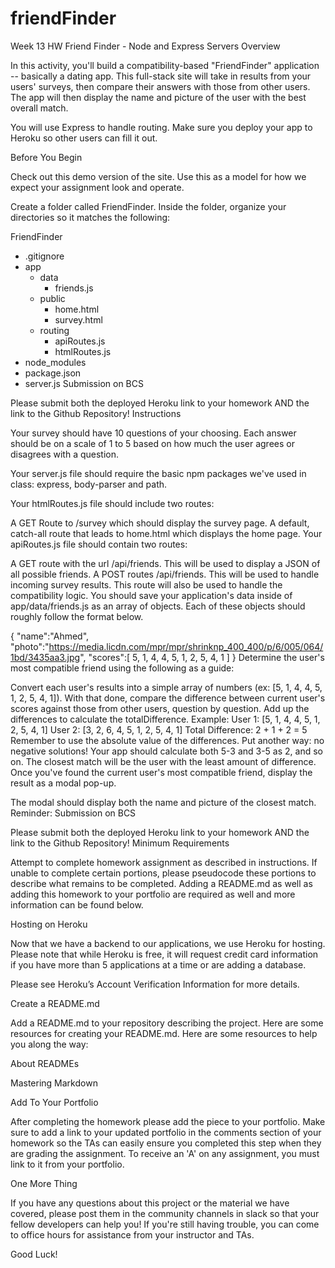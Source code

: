 # friendFinder
Week 13 HW
Friend Finder - Node and Express Servers
Overview

In this activity, you'll build a compatibility-based "FriendFinder" application -- basically a dating app. This full-stack site will take in results from your users' surveys, then compare their answers with those from other users. The app will then display the name and picture of the user with the best overall match.

You will use Express to handle routing. Make sure you deploy your app to Heroku so other users can fill it out.

Before You Begin

Check out this demo version of the site. Use this as a model for how we expect your assignment look and operate.

Create a folder called FriendFinder. Inside the folder, organize your directories so it matches the following:

FriendFinder
  - .gitignore
  - app
    - data
      - friends.js
    - public
      - home.html
      - survey.html
    - routing
      - apiRoutes.js
      - htmlRoutes.js
  - node_modules
  - package.json
  - server.js
Submission on BCS

Please submit both the deployed Heroku link to your homework AND the link to the Github Repository!
Instructions

Your survey should have 10 questions of your choosing. Each answer should be on a scale of 1 to 5 based on how much the user agrees or disagrees with a question.

Your server.js file should require the basic npm packages we've used in class: express, body-parser and path.

Your htmlRoutes.js file should include two routes:

A GET Route to /survey which should display the survey page.
A default, catch-all route that leads to home.html which displays the home page.
Your apiRoutes.js file should contain two routes:

A GET route with the url /api/friends. This will be used to display a JSON of all possible friends.
A POST routes /api/friends. This will be used to handle incoming survey results. This route will also be used to handle the compatibility logic.
You should save your application's data inside of app/data/friends.js as an array of objects. Each of these objects should roughly follow the format below.

{
  "name":"Ahmed",
  "photo":"https://media.licdn.com/mpr/mpr/shrinknp_400_400/p/6/005/064/1bd/3435aa3.jpg",
  "scores":[
      5,
      1,
      4,
      4,
      5,
      1,
      2,
      5,
      4,
      1
    ]
}
Determine the user's most compatible friend using the following as a guide:

Convert each user's results into a simple array of numbers (ex: [5, 1, 4, 4, 5, 1, 2, 5, 4, 1]).
With that done, compare the difference between current user's scores against those from other users, question by question. Add up the differences to calculate the totalDifference.
Example:
User 1: [5, 1, 4, 4, 5, 1, 2, 5, 4, 1]
User 2: [3, 2, 6, 4, 5, 1, 2, 5, 4, 1]
Total Difference: 2 + 1 + 2 = 5
Remember to use the absolute value of the differences. Put another way: no negative solutions! Your app should calculate both 5-3 and 3-5 as 2, and so on.
The closest match will be the user with the least amount of difference.
Once you've found the current user's most compatible friend, display the result as a modal pop-up.

The modal should display both the name and picture of the closest match.
Reminder: Submission on BCS

Please submit both the deployed Heroku link to your homework AND the link to the Github Repository!
Minimum Requirements

Attempt to complete homework assignment as described in instructions. If unable to complete certain portions, please pseudocode these portions to describe what remains to be completed. Adding a README.md as well as adding this homework to your portfolio are required as well and more information can be found below.

Hosting on Heroku

Now that we have a backend to our applications, we use Heroku for hosting. Please note that while Heroku is free, it will request credit card information if you have more than 5 applications at a time or are adding a database.

Please see Heroku’s Account Verification Information for more details.

Create a README.md

Add a README.md to your repository describing the project. Here are some resources for creating your README.md. Here are some resources to help you along the way:

About READMEs

Mastering Markdown

Add To Your Portfolio

After completing the homework please add the piece to your portfolio. Make sure to add a link to your updated portfolio in the comments section of your homework so the TAs can easily ensure you completed this step when they are grading the assignment. To receive an 'A' on any assignment, you must link to it from your portfolio.

One More Thing

If you have any questions about this project or the material we have covered, please post them in the community channels in slack so that your fellow developers can help you! If you're still having trouble, you can come to office hours for assistance from your instructor and TAs.

Good Luck!